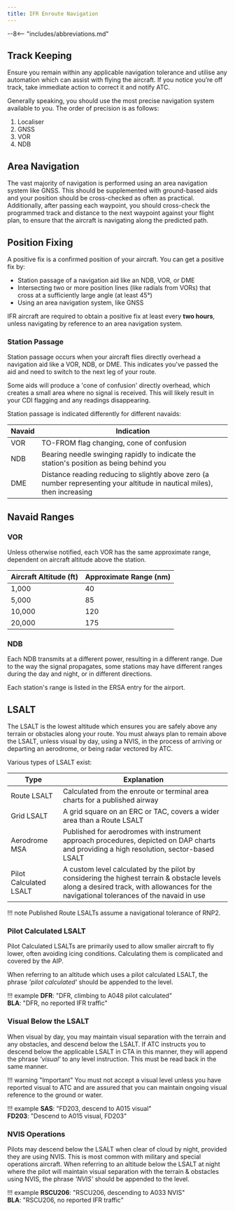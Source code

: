 ```yaml
---
title: IFR Enroute Navigation
---
```


--8<-- "includes/abbreviations.md"

## Track Keeping
Ensure you remain within any applicable navigation tolerance and utilise any automation which can assist with flying the aircraft. If you notice you’re off track, take immediate action to correct it and notify ATC.

Generally speaking, you should use the most precise navigation system available to you. The order of precision is as follows:  

1. Localiser  
2. GNSS  
3. VOR  
4. NDB  

## Area Navigation
The vast majority of navigation is performed using an area navigation system like GNSS. This should be supplemented with ground-based aids and your position should be cross-checked as often as practical. Additionally, after passing each waypoint, you should cross-check the programmed track and distance to the next waypoint against your flight plan, to ensure that the aircraft is navigating along the predicted path.

## Position Fixing
A positive fix is a confirmed position of your aircraft. You can get a positive fix by:

- Station passage of a navigation aid like an NDB, VOR, or DME
- Intersecting two or more position lines (like radials from VORs) that cross at a sufficiently large angle (at least 45°)
- Using an area navigation system, like GNSS

IFR aircraft are required to obtain a positive fix at least every **two hours**, unless navigating by reference to an area navigation system.

### Station Passage
Station passage occurs when your aircraft flies directly overhead a navigation aid like a VOR, NDB, or DME. This indicates you've passed the aid and need to switch to the next leg of your route.  

Some aids will produce a 'cone of confusion' directly overhead, which creates a small area where no signal is received. This will likely result in your CDI flagging and any readings disappearing.

Station passage is indicated differently for different navaids:

| Navaid | Indication |
| ---- | ---- |
| VOR | TO-FROM flag changing, cone of confusion |
| NDB | Bearing needle swinging rapidly to indicate the station's position as being behind you |
| DME | Distance reading reducing to slightly above zero (a number representing your altitude in nautical miles), then increasing |


## Navaid Ranges
### VOR
Unless otherwise notified, each VOR has the same approximate range, dependent on aircraft altitude above the station.

| Aircraft Altitude (ft) | Approximate Range (nm) |
|------------------------|------------------------|
| 1,000                  | 40                     |
| 5,000                  | 85                     |
| 10,000                 | 120                    |
| 20,000                 | 175                    |

### NDB
Each NDB transmits at a different power, resulting in a different range. Due to the way the signal propagates, some stations may have different ranges during the day and night, or in different directions.

Each station's range is listed in the ERSA entry for the airport.

## LSALT
The LSALT is the lowest altitude which ensures you are safely above any terrain or obstacles along your route. You must always plan to remain above the LSALT, unless visual by day, using a NVIS, in the process of arriving or departing an aerodrome, or being radar vectored by ATC.

Various types of LSALT exist:

| Type | Explanation |
| --- | ---- |
| Route LSALT | Calculated from the enroute or terminal area charts for a published airway |
| Grid LSALT | A grid square on an ERC or TAC, covers a wider area than a Route LSALT |
| Aerodrome MSA | Published for aerodromes with instrument approach procedures, depicted on DAP charts and providing a high resolution, sector-based LSALT |
| Pilot Calculated LSALT | A custom level calculated by the pilot by considering the highest terrain & obstacle levels along a desired track, with allowances for the navigational tolerances of the navaid in use |

!!! note
    Published Route LSALTs assume a navigational tolerance of RNP2.

### Pilot Calculated LSALT
Pilot Calculated LSALTs are primarily used to allow smaller aircraft to fly lower, often avoiding icing conditions. Calculating them is complicated and covered by the AIP.

When referring to an altitude which uses a pilot calculated LSALT, the phrase *'pilot calculated'* should be appended to the level.

!!! example
    **DFR**: "DFR, climbing to A048 pilot calculated"  
    **BLA**: "DFR, no reported IFR traffic"

### Visual Below the LSALT
When visual by day, you may maintain visual separation with the terrain and any obstacles, and descend below the LSALT. If ATC instructs you to descend below the applicable LSALT in CTA in this manner, they will append the phrase *'visual'* to any level instruction. This must be read back in the same manner.

!!! warning "Important"
    You must not accept a visual level unless you have reported visual to ATC and are assured that you can maintain ongoing visual reference to the ground or water.

!!! example
    **SAS**: "FD203, descend to A015 visual"  
    **FD203**: "Descend to A015 visual, FD203"

### NVIS Operations
Pilots may descend below the LSALT when clear of cloud by night, provided they are using NVIS. This is most common with military and special operations aircraft. When referring to an altitude below the LSALT at night where the pilot will maintain visual separation with the terrain & obstacles using NVIS, the phrase *'NVIS'* should be appended to the level.

!!! example
    **RSCU206**: "RSCU206, descending to A033 NVIS"  
    **BLA**: "RSCU206, no reported IFR traffic"